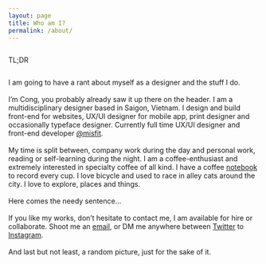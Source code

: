 ```yaml
---
layout: page
title: Who am I?
permalink: /about/
---
```


<div class="medium-1 medium-offset-2 columns text-right">
    <p class="font-book fs16 lh200 primary-color uppercase">TL;DR</p>
</div>
<div class="medium-6 columns left">
    <p class="font-book fs16 lh200 secondary-color">
        <span class="font-book-italic">I am going to have a rant about myself as a designer and the stuff I do.</span>
        <br/><br/>
        I’m Cong, you probably already saw it up there on the header. I am a multidisciplinary designer based in Saigon, Vietnam. I design and build front-end for websites, UX/UI designer for mobile app, print designer and occasionally typeface designer. Currently full time UX/UI designer and front-end developer <a href="http://misfit.com" target="_blank">@misfit</a>.
        <br/><br/>
        My time is split between, company work during the day and personal work, reading or self-learning during the night. I am a coffee-enthusiast and extremely interested in specialty coffee of all kind. I have a coffee <a href="http://misfit.com" target="_blank">notebook</a> to record every cup. I love bicycle and used to race in alley cats around the city. I love to explore, places and things.
        <br/><br/>
        Here comes the needy sentence…
        <br/><br/>
        If you like my works, don’t hesitate to contact me, I am available for hire or collaborate. Shoot me an <a href="mailto:me@congphamdesign.com" target="_blank">email</a>, or DM me anywhere between <a href="https://twitter.com/congphammm" target="_blank">Twitter</a> to <a href="https://instagram.com/congphammm" target="_blank">Instagram</a>.
        <br/><br/>
        And last but not least, a random picture, just for the sake of it.
    </p>
</div>

<script>
	$(document).ready(function(){
		$('#home').removeClass('active');
		$('#about').addClass('active');
	});
</script>